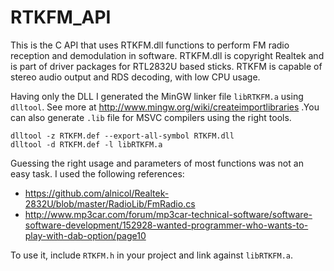 # RTKFM_API

This is the C API that uses RTKFM.dll functions to perform FM radio reception and demodulation in software. RTKFM.dll is copyright Realtek and is part of driver packages for RTL2832U based sticks. RTKFM is capable of stereo audio output and RDS decoding, with low CPU usage.

Having only the DLL I generated the MinGW linker file `libRTKFM.a` using `dlltool`. See more at http://www.mingw.org/wiki/createimportlibraries .You can also generate `.lib` file for MSVC compilers using the right tools.

    dlltool -z RTKFM.def --export-all-symbol RTKFM.dll
    dlltool -d RTKFM.def -l libRTKFM.a

Guessing the right usage and parameters of most functions was not an easy task. I used the following references:

 - https://github.com/alnicol/Realtek-2832U/blob/master/RadioLib/FmRadio.cs
 - http://www.mp3car.com/forum/mp3car-technical-software/software-software-development/152928-wanted-programmer-who-wants-to-play-with-dab-option/page10
    
To use it, include `RTKFM.h` in your project and link against `libRTKFM.a`.
